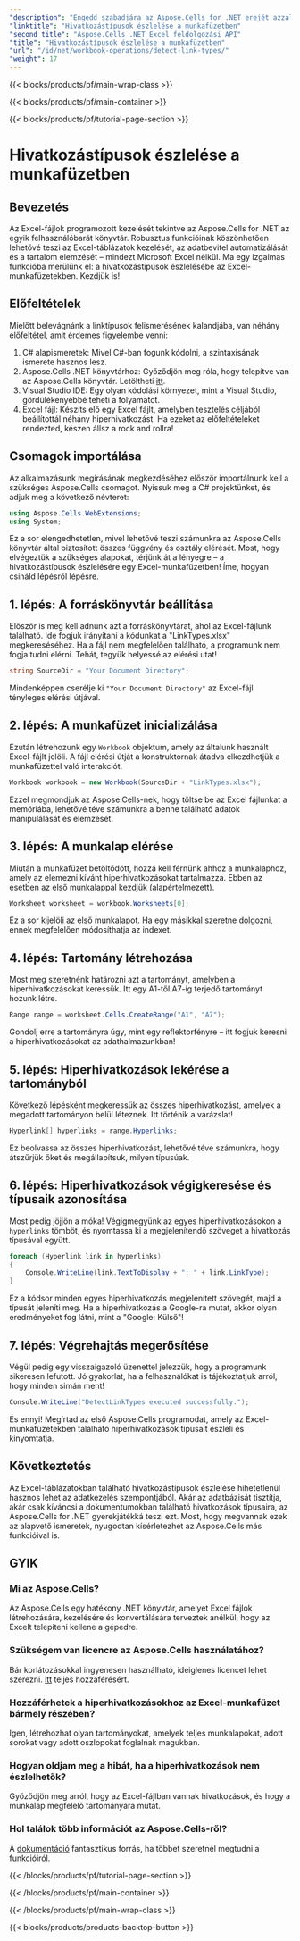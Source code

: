 ```yaml
---
"description": "Engedd szabadjára az Aspose.Cells for .NET erejét azzal, hogy megtanulod, hogyan észlelheted hatékonyan a hiperhivatkozások típusait az Excel-táblázatokban ezzel az átfogó útmutatóval."
"linktitle": "Hivatkozástípusok észlelése a munkafüzetben"
"second_title": "Aspose.Cells .NET Excel feldolgozási API"
"title": "Hivatkozástípusok észlelése a munkafüzetben"
"url": "/id/net/workbook-operations/detect-link-types/"
"weight": 17
---
```


{{< blocks/products/pf/main-wrap-class >}}

{{< blocks/products/pf/main-container >}}

{{< blocks/products/pf/tutorial-page-section >}}

# Hivatkozástípusok észlelése a munkafüzetben

## Bevezetés
Az Excel-fájlok programozott kezelését tekintve az Aspose.Cells for .NET az egyik felhasználóbarát könyvtár. Robusztus funkcióinak köszönhetően lehetővé teszi az Excel-táblázatok kezelését, az adatbevitel automatizálását és a tartalom elemzését – mindezt Microsoft Excel nélkül. Ma egy izgalmas funkcióba merülünk el: a hivatkozástípusok észlelésébe az Excel-munkafüzetekben. Kezdjük is!
## Előfeltételek
Mielőtt belevágnánk a linktípusok felismerésének kalandjába, van néhány előfeltétel, amit érdemes figyelembe venni:
1. C# alapismeretek: Mivel C#-ban fogunk kódolni, a szintaxisának ismerete hasznos lesz.
2. Aspose.Cells .NET könyvtárhoz: Győződjön meg róla, hogy telepítve van az Aspose.Cells könyvtár. Letöltheti [itt](https://releases.aspose.com/cells/net/).
3. Visual Studio IDE: Egy olyan kódolási környezet, mint a Visual Studio, gördülékenyebbé teheti a folyamatot.
4. Excel fájl: Készíts elő egy Excel fájlt, amelyben tesztelés céljából beállítottál néhány hiperhivatkozást.
Ha ezeket az előfeltételeket rendezted, készen állsz a rock and rollra!
## Csomagok importálása
Az alkalmazásunk megírásának megkezdéséhez először importálnunk kell a szükséges Aspose.Cells csomagot. Nyissuk meg a C# projektünket, és adjuk meg a következő névteret:
```csharp
using Aspose.Cells.WebExtensions;
using System;
```
Ez a sor elengedhetetlen, mivel lehetővé teszi számunkra az Aspose.Cells könyvtár által biztosított összes függvény és osztály elérését.
Most, hogy elvégeztük a szükséges alapokat, térjünk át a lényegre – a hivatkozástípusok észlelésére egy Excel-munkafüzetben! Íme, hogyan csináld lépésről lépésre.
## 1. lépés: A forráskönyvtár beállítása
Először is meg kell adnunk azt a forráskönyvtárat, ahol az Excel-fájlunk található. Ide fogjuk irányítani a kódunkat a "LinkTypes.xlsx" megkereséséhez. Ha a fájl nem megfelelően található, a programunk nem fogja tudni elérni. Tehát, tegyük helyessé az elérési utat!
```csharp
string SourceDir = "Your Document Directory";
```
Mindenképpen cserélje ki `"Your Document Directory"` az Excel-fájl tényleges elérési útjával.
## 2. lépés: A munkafüzet inicializálása
Ezután létrehozunk egy `Workbook` objektum, amely az általunk használt Excel-fájlt jelöli. A fájl elérési útját a konstruktornak átadva elkezdhetjük a munkafüzettel való interakciót.
```csharp
Workbook workbook = new Workbook(SourceDir + "LinkTypes.xlsx");
```
Ezzel megmondjuk az Aspose.Cells-nek, hogy töltse be az Excel fájlunkat a memóriába, lehetővé téve számunkra a benne található adatok manipulálását és elemzését.
## 3. lépés: A munkalap elérése
Miután a munkafüzet betöltődött, hozzá kell férnünk ahhoz a munkalaphoz, amely az elemezni kívánt hiperhivatkozásokat tartalmazza. Ebben az esetben az első munkalappal kezdjük (alapértelmezett).
```csharp
Worksheet worksheet = workbook.Worksheets[0];
```
Ez a sor kijelöli az első munkalapot. Ha egy másikkal szeretne dolgozni, ennek megfelelően módosíthatja az indexet. 
## 4. lépés: Tartomány létrehozása
Most meg szeretnénk határozni azt a tartományt, amelyben a hiperhivatkozásokat keressük. Itt egy A1-től A7-ig terjedő tartományt hozunk létre.
```csharp
Range range = worksheet.Cells.CreateRange("A1", "A7");
```
Gondolj erre a tartományra úgy, mint egy reflektorfényre – itt fogjuk keresni a hiperhivatkozásokat az adathalmazunkban!
## 5. lépés: Hiperhivatkozások lekérése a tartományból
Következő lépésként megkeressük az összes hiperhivatkozást, amelyek a megadott tartományon belül léteznek. Itt történik a varázslat!
```csharp
Hyperlink[] hyperlinks = range.Hyperlinks;
```
Ez beolvassa az összes hiperhivatkozást, lehetővé téve számunkra, hogy átszűrjük őket és megállapítsuk, milyen típusúak.
## 6. lépés: Hiperhivatkozások végigkeresése és típusaik azonosítása
Most pedig jöjjön a móka! Végigmegyünk az egyes hiperhivatkozásokon a `hyperlinks` tömböt, és nyomtassa ki a megjelenítendő szöveget a hivatkozás típusával együtt.
```csharp
foreach (Hyperlink link in hyperlinks)
{
	Console.WriteLine(link.TextToDisplay + ": " + link.LinkType);
}
```
Ez a kódsor minden egyes hiperhivatkozás megjelenített szövegét, majd a típusát jeleníti meg. Ha a hiperhivatkozás a Google-ra mutat, akkor olyan eredményeket fog látni, mint a "Google: Külső"!
## 7. lépés: Végrehajtás megerősítése
Végül pedig egy visszaigazoló üzenettel jelezzük, hogy a programunk sikeresen lefutott. Jó gyakorlat, ha a felhasználókat is tájékoztatjuk arról, hogy minden simán ment!
```csharp
Console.WriteLine("DetectLinkTypes executed successfully.");
```
És ennyi! Megírtad az első Aspose.Cells programodat, amely az Excel-munkafüzetekben található hiperhivatkozások típusait észleli és kinyomtatja.
## Következtetés
Az Excel-táblázatokban található hivatkozástípusok észlelése hihetetlenül hasznos lehet az adatkezelés szempontjából. Akár az adatbázisát tisztítja, akár csak kíváncsi a dokumentumokban található hivatkozások típusaira, az Aspose.Cells for .NET gyerekjátékká teszi ezt. Most, hogy megvannak ezek az alapvető ismeretek, nyugodtan kísérletezhet az Aspose.Cells más funkcióival is.
## GYIK
### Mi az Aspose.Cells?
Az Aspose.Cells egy hatékony .NET könyvtár, amelyet Excel fájlok létrehozására, kezelésére és konvertálására terveztek anélkül, hogy az Excelt telepíteni kellene a gépedre.
### Szükségem van licencre az Aspose.Cells használatához?
Bár korlátozásokkal ingyenesen használható, ideiglenes licencet lehet szerezni. [itt](https://purchase.aspose.com/temporary-license/) teljes hozzáférésért.
### Hozzáférhetek a hiperhivatkozásokhoz az Excel-munkafüzet bármely részében?
Igen, létrehozhat olyan tartományokat, amelyek teljes munkalapokat, adott sorokat vagy adott oszlopokat foglalnak magukban.
### Hogyan oldjam meg a hibát, ha a hiperhivatkozások nem észlelhetők?
Győződjön meg arról, hogy az Excel-fájlban vannak hivatkozások, és hogy a munkalap megfelelő tartományára mutat.
### Hol találok több információt az Aspose.Cells-ről?
A [dokumentáció](https://reference.aspose.com/cells/net/) fantasztikus forrás, ha többet szeretnél megtudni a funkcióiról.

{{< /blocks/products/pf/tutorial-page-section >}}

{{< /blocks/products/pf/main-container >}}

{{< /blocks/products/pf/main-wrap-class >}}

{{< blocks/products/products-backtop-button >}}